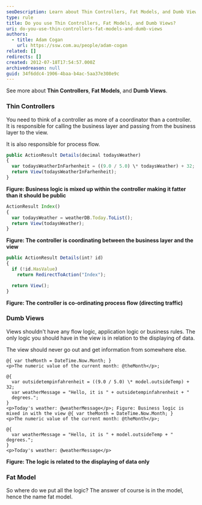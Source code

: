 ```yaml
---
seoDescription: Learn about Thin Controllers, Fat Models, and Dumb Views while discovering how to structure efficient software architecture.
type: rule
title: Do you use Thin Controllers, Fat Models, and Dumb Views?
uri: do-you-use-thin-controllers-fat-models-and-dumb-views
authors:
  - title: Adam Cogan
    url: https://ssw.com.au/people/adam-cogan
related: []
redirects: []
created: 2012-07-18T17:54:57.000Z
archivedreason: null
guid: 34f6ddc4-1906-4baa-b4ac-5aa37e308e9c
---
```

See more about **Thin Controllers**, **Fat Models**, and **Dumb Views**.

<!--endintro-->

### Thin Controllers

You need to think of a controller as more of a coordinator than a controller.
It is responsible for calling the business layer and passing from the business layer to the view.

It is also responsible for process flow.

```javascript
public ActionResult Details(decimal todaysWeather)
{
  var todaysWeatherInFarhenheit = ((9.0 / 5.0) \* todaysWeather) + 32;
  return View(todaysWeatherInFarhenheit); 
}
```

**Figure: Business logic is mixed up within the controller making it fatter than it should be public**

```javascript
ActionResult Index()
{
  var todaysWeather = weatherDB.Today.ToList();
  return View(todaysWeather);
} 
```

**Figure: The controller is coordinating between the business layer and the view**

```javascript
public ActionResult Details(int? id)
{
  if (!id.HasValue)
    return RedirectToAction("Index");

  return View();
} 
```

**Figure: The controller is co-ordinating process flow (directing traffic)**

### Dumb Views

Views shouldn't have any flow logic, application logic or business rules.
The only logic you should have in the view is in relation to the displaying of data.

The view should never go out and get information from somewhere else.

```razor
@{ var theMonth = DateTime.Now.Month; }
<p>The numeric value of the current month: @theMonth</p>;

@{
  var outsidetempinfahrenheit = ((9.0 / 5.0) \* model.outsideTemp) + 32;
  var weatherMessage = "Hello, it is " + outsidetempinfahrenheit + " 
  degrees.";
}
<p>Today's weather: @weatherMessage</p>; Figure: Business logic is mixed in with the view @{ var theMonth = DateTime.Now.Month; }
<p>The numeric value of the current month: @theMonth</p>;

@{
  var weatherMessage = "Hello, it is " + model.outsideTemp + " degrees.";
}
<p>Today's weather: @weatherMessage</p>
```

**Figure: The logic is related to the displaying of data only**

### Fat Model

So where do we put all the logic? The answer of course is in the model, hence the name fat model.
